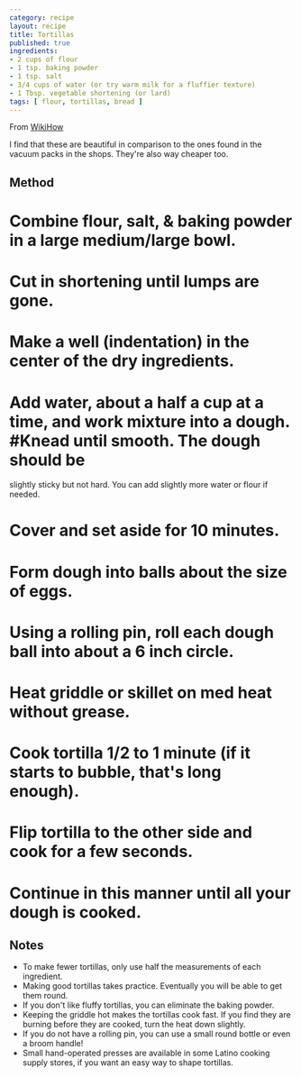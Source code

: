 ```yaml
---
category: recipe
layout: recipe
title: Tortillas
published: true
ingredients:
- 2 cups of flour
- 1 tsp. baking powder
- 1 tsp. salt
- 3/4 cups of water (or try warm milk for a fluffier texture)
- 1 Tbsp. vegetable shortening (or lard)
tags: [ flour, tortillas, bread ]
---
```

From [WikiHow](http://www.wikihow.com/Make-Your-Own-Tortillas)

I find that these are beautiful in comparison to the ones found in the vacuum packs in the shops. They're also way
cheaper too.

## Method ##

# Combine flour, salt, & baking powder in a large medium/large bowl.
# Cut in shortening until lumps are gone.
# Make a well (indentation) in the center of the dry ingredients.
# Add water, about a half a cup at a time, and work mixture into a dough. #Knead until smooth. The dough should be
  slightly sticky but not hard. You can add slightly more water or flour if needed.
# Cover and set aside for 10 minutes.
# Form dough into balls about the size of eggs.
# Using a rolling pin, roll each dough ball into about a 6 inch circle.
# Heat griddle or skillet on med heat without grease.
# Cook tortilla 1/2 to 1 minute (if it starts to bubble, that's long enough).
# Flip tortilla to the other side and cook for a few seconds.
# Continue in this manner until all your dough is cooked.

## Notes ##

* To make fewer tortillas, only use half the measurements of each ingredient.
* Making good tortillas takes practice. Eventually you will be able to get them round.
* If you don't like fluffy tortillas, you can eliminate the baking powder.
* Keeping the griddle hot makes the tortillas cook fast. If you find they are burning before they are cooked, turn the
  heat down slightly.
* If you do not have a rolling pin, you can use a small round bottle or even a broom handle!
* Small hand-operated presses are available in some Latino cooking supply stores, if you want an easy way to shape
  tortillas.
